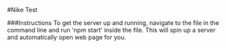 #Nike Test

###Instructions
To get the server up and running, navigate to the file in the command line and run 'npm start' inside the file. This will spin up a server and automatically open web page for you.
